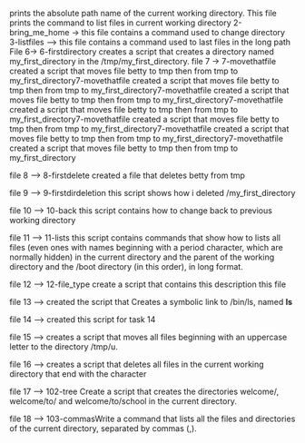 prints the absolute path name of the current working directory.
This file prints the command to list files in current working directory 
2-bring_me_home -> this file contains a command used to change directory
3-listfiles --> this file contains a command used to last files in the long path
File 6-> 6-firstdirectory creates a script that creates a directory named my_first_directory in the /tmp/my_first_directory.
file 7 -> 7-movethatfile created a script that moves file betty to tmp then from tmp to my_first_directory7-movethatfile created a script that moves file betty to tmp then from tmp to my_first_directory7-movethatfile created a script that moves file betty to tmp then from tmp to my_first_directory7-movethatfile created a script that moves file betty to tmp then from tmp to my_first_directory7-movethatfile created a script that moves file betty to tmp then from tmp to my_first_directory7-movethatfile created a script that moves file betty to tmp then from tmp to my_first_directory7-movethatfile created a script that moves file betty to tmp then from tmp to my_first_directory

file 8 --> 8-firstdelete created a file that deletes betty from tmp

file 9 --> 9-firstdirdeletion this script shows how i deleted /my_first_directory

file 10 --> 10-back this script contains how to change back to previous working directory

file 11 --> 11-lists this script contains commands that show how to  lists all files (even ones with names beginning with a period character, which are normally hidden) in the current directory and the parent of the working directory and the /boot directory (in this order), in long format.

file 12 --> 12-file_type create a script that contains this description this file

file 13 --> created the script that Creates a symbolic link to /bin/ls, named __ls__  

file 14 --> created this script for task 14

file 15 --> creates a script that moves all files beginning with an uppercase letter to the directory /tmp/u.

file 16 -->  creates a script that deletes all files in the current working directory that end with the character 

file 17 --> 102-tree Create a script that creates the directories welcome/, welcome/to/ and welcome/to/school in the current directory.

file 18 --> 103-commasWrite a command that lists all the files and directories of the current directory, separated by commas (,).
